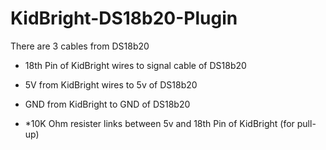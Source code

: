 # KidBright-DS18b20-Plugin

There are 3 cables from DS18b20
- 18th Pin of KidBright wires to signal cable of DS18b20
- 5V from KidBright wires to 5v of DS18b20
- GND from KidBright to GND of DS18b20


- *10K Ohm resister links between 5v and 18th Pin of KidBright (for pull-up)

